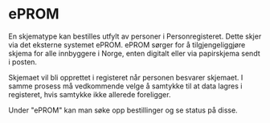 # ePROM

En skjematype kan bestilles utfylt av personer i Personregisteret. Dette skjer via det eksterne systemet ePROM.
ePROM sørger for å tilgjengeliggjøre skjema for alle innbyggere i Norge,
enten digitalt eller via papirskjema sendt i posten. 

Skjemaet vil bli opprettet i registeret når personen besvarer skjemaet. I samme prosess må vedkommende velge å samtykke til at data lagres i registeret, hvis samtykke ikke allerede foreligger. 

Under "ePROM" kan man søke opp bestillinger og se status på disse.
